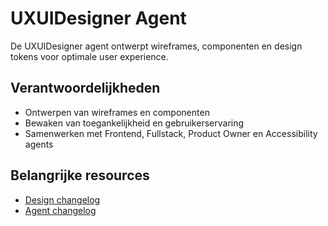 # UXUIDesigner Agent

De UXUIDesigner agent ontwerpt wireframes, componenten en design tokens voor optimale user experience.

## Verantwoordelijkheden
- Ontwerpen van wireframes en componenten
- Bewaken van toegankelijkheid en gebruikerservaring
- Samenwerken met Frontend, Fullstack, Product Owner en Accessibility agents

## Belangrijke resources
- [Design changelog](../../resources/data/uxuidesigner/design-changelog.md)
- [Agent changelog](changelog.md)
